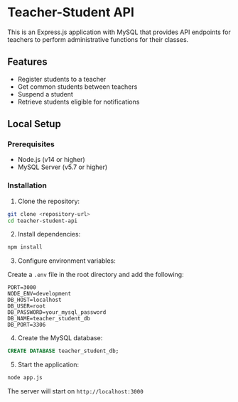 # Teacher-Student API

This is an Express.js application with MySQL that provides API endpoints for teachers to perform administrative functions for their classes.

## Features

- Register students to a teacher
- Get common students between teachers
- Suspend a student
- Retrieve students eligible for notifications

## Local Setup

### Prerequisites

- Node.js (v14 or higher)
- MySQL Server (v5.7 or higher)

### Installation

1. Clone the repository:

```bash
git clone <repository-url>
cd teacher-student-api
```

2. Install dependencies:

```bash
npm install
```

3. Configure environment variables:

Create a `.env` file in the root directory and add the following:

```
PORT=3000
NODE_ENV=development
DB_HOST=localhost
DB_USER=root
DB_PASSWORD=your_mysql_password
DB_NAME=teacher_student_db
DB_PORT=3306
```

4. Create the MySQL database:

```sql
CREATE DATABASE teacher_student_db;
```

5. Start the application:

```bash
node app.js
```

The server will start on `http://localhost:3000`
